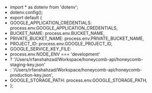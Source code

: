 - import * as dotenv from 'dotenv';
- dotenv.config();
- export default {
- GOOGLE_APPLICATION_CREDENTIALS: process.env.GOOGLE_APPLICATION_CREDENTIALS,
- BUCKET_NAME: process.env.BUCKET_NAME,
- PRIVATE_BUCKET_NAME: process.env.PRIVATE_BUCKET_NAME,
- PROJECT_ID: process.env.GOOGLE_PROJECT_ID,
- GOOGLE_SERVICE_KEY_FILE:
- process.env.NODE_ENV === 'development'
- ? '/Users/irfanshahzad/Workspace/honeycomb-api/honeycomb-staging-key.json'
- : '/Users/irfanshahzad/Workspace/honeycomb-api/honeycomb-production-key.json',
- GOOGLE_STORAGE_PATH: process.env.GOOGLE_STORAGE_PATH,
- };